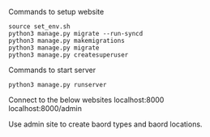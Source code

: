 Commands to setup website
```
source set_env.sh
python3 manage.py migrate --run-syncd
python3 manage.py makemigrations
python3 manage.py migrate
python3 manage.py createsuperuser
```

Commands to start server
```
python3 manage.py runserver
```

Connect to the below websites
localhost:8000  
localhost:8000/admin   

Use admin site to create baord types and baord locations.
